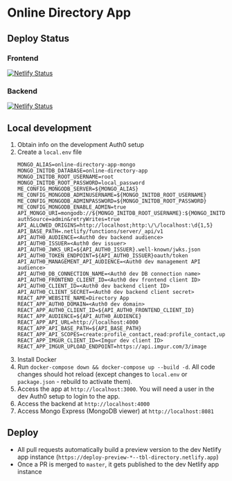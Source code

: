 <!-- @format -->

# Online Directory App

## Deploy Status

### Frontend

[![Netlify Status](https://api.netlify.com/api/v1/badges/9c0b7fdf-f88b-417a-97b2-8ae3a3b75ae9/deploy-status)](https://tbl-directory.netlify.app/)

### Backend

[![Netlify Status](https://api.netlify.com/api/v1/badges/2e55bd3a-5a29-47e9-871e-99493a059a8c/deploy-status)](https://tbl-directory-backend.netlify.app/)

## Local development

1. Obtain info on the development Auth0 setup
2. Create a `local.env` file
   ```
   MONGO_ALIAS=online-directory-app-mongo
   MONGO_INITDB_DATABASE=online-directory-app
   MONGO_INITDB_ROOT_USERNAME=root
   MONGO_INITDB_ROOT_PASSWORD=local_password
   ME_CONFIG_MONGODB_SERVER=${MONGO_ALIAS}
   ME_CONFIG_MONGODB_ADMINUSERNAME=${MONGO_INITDB_ROOT_USERNAME}
   ME_CONFIG_MONGODB_ADMINPASSWORD=${MONGO_INITDB_ROOT_PASSWORD}
   ME_CONFIG_MONGODB_ENABLE_ADMIN=true
   API_MONGO_URI=mongodb://${MONGO_INITDB_ROOT_USERNAME}:${MONGO_INITDB_ROOT_PASSWORD}@${MONGO_ALIAS}:27017/${MONGO_INITDB_DATABASE}?authSource=admin&retryWrites=true
   API_ALLOWED_ORIGINS=http://localhost;http:\/\/localhost:\d{1,5}
   API_BASE_PATH=.netlify/functions/server/_api/v1
   API_AUTH0_AUDIENCE=<Auth0 dev backend audience>
   API_AUTH0_ISSUER=<Auth0 dev issuer>
   API_AUTH0_JWKS_URI=${API_AUTH0_ISSUER}.well-known/jwks.json
   API_AUTH0_TOKEN_ENDPOINT=${API_AUTH0_ISSUER}oauth/token
   API_AUTH0_MANAGEMENT_API_AUDIENCE=<Auth0 dev management API audience>
   API_AUTH0_DB_CONNECTION_NAME=<Auth0 dev DB connection name>
   API_AUTH0_FRONTEND_CLIENT_ID=<Auth0 dev frontend client ID>
   API_AUTH0_CLIENT_ID=<Auth0 dev backend client ID>
   API_AUTH0_CLIENT_SECRET=<Auth0 dev backend client secret>
   REACT_APP_WEBSITE_NAME=Directory App
   REACT_APP_AUTH0_DOMAIN=<Auth0 dev domain>
   REACT_APP_AUTH0_CLIENT_ID=${API_AUTH0_FRONTEND_CLIENT_ID}
   REACT_APP_AUDIENCE=${API_AUTH0_AUDIENCE}
   REACT_APP_API_URL=http://localhost:4000
   REACT_APP_API_BASE_PATH=${API_BASE_PATH}
   REACT_APP_API_SCOPES=create:profile_contact,read:profile_contact,update:profile_contact,create:contacts,read:contacts,update:contacts
   REACT_APP_IMGUR_CLIENT_ID=<Imgur dev client ID>
   REACT_APP_IMGUR_UPLOAD_ENDPOINT=https://api.imgur.com/3/image
   ```
3. Install Docker
4. Run `docker-compose down && docker-compose up --build -d`. All code changes should hot reload (except changes to
   `local.env` or `package.json` - rebuild to activate them).
5. Access the app at `http://localhost:3000`. You will need a user in the dev Auth0 setup to login to the app.
6. Access the backend at `http://localhost:4000`
7. Access Mongo Express (MongoDB viewer) at `http://localhost:8081`

## Deploy

- All pull requests automatically build a preview version to the dev Netlify app instance
  (`https://deploy-preview-*--tbl-directory.netlify.app`)
- Once a PR is merged to `master`, it gets published to the dev Netlify app instance
